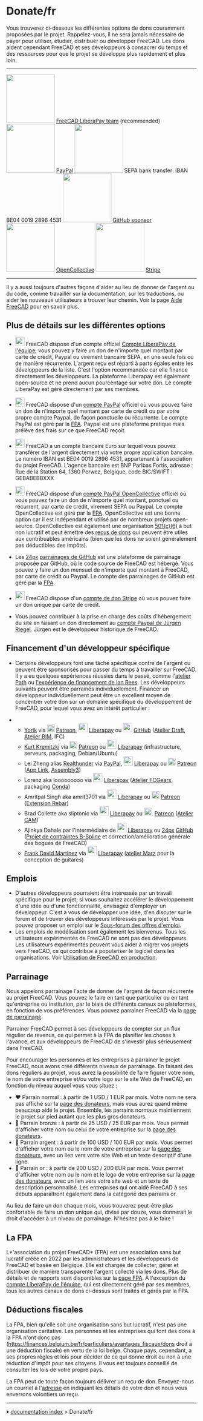 # Donate/fr
Vous trouverez ci-dessous les différentes options de dons couramment proposées par le projet. Rappelez-vous, il ne sera jamais nécessaire de payer pour utiliser, étudier, distribuer ou développer FreeCAD. Les dons aident cependant FreeCAD et ses développeurs à consacrer du temps et des ressources pour que le projet se développe plus rapidement et plus loin.

   --  -- 
   <img alt="" src=images/Liberapay_logo.svg  style="width:128px;"> [FreeCAD LiberaPay team](https://liberapay.com/FreeCAD) (recommended)      <img alt="" src=images/PayPal_Logo_Icon_2014.svg  style="width:128px;"> [PayPal](https://www.paypal.com/donate/?hosted_button_id=M3Z8BGW6DB69Q)            <img alt="" src=images/SepaLogoEN.jpg  style="width:128px;"> SEPA bank transfer: IBAN BE04 0019 2896 4531
                   <img alt="" src=images/GitHub.svg  style="width:128px;"> [GitHub sponsor](https://github.com/sponsors/FreeCAD)                                 <img alt="" src=images/Opencollective_logo.svg  style="width:128px;"> [OpenCollective](https://opencollective.com/freecad)                  <img alt="" src=images/Stripe-logo.png  style="width:128px;"> [Stripe](https://donate.stripe.com/14k3ei9TYgwFclq145)
   --  -- 

Il y a aussi toujours d\'autres façons d\'aider au lieu de donner de l\'argent ou du code, comme travailler sur la documentation, sur les traductions, ou aider les nouveaux utilisateurs à trouver leur chemin. Voir la page [Aide FreeCAD](Help_FreeCAD/fr.md) pour en savoir plus.



## Plus de détails sur les différentes options 

-   <img alt="" src=images/Liberapay_logo.svg  style="width:24px;"> FreeCAD dispose d\'un compte officiel [Compte LiberaPay de l\'équipe](https://liberapay.com/FreeCAD); vous pouvez y faire un don de n\'importe quel montant par carte de crédit, Paypal ou virement bancaire SEPA, en une seule fois ou de manière récurrente. L\'argent reçu est réparti à parts égales entre les développeurs de la liste. C\'est l\'option recommandée car elle finance directement les développeurs. La plateforme Liberapay est également open-source et ne prend aucun pourcentage sur votre don. Le compte LiberaPay est géré directement par ses membres.

-   <img alt="" src=images/PayPal_Logo_Icon_2014.svg  style="width:24px;"> FreeCAD dispose d\'un [compte PayPal](https://www.paypal.com/donate/?hosted_button_id=M3Z8BGW6DB69Q) officiel où vous pouvez faire un don de n\'importe quel montant par carte de crédit ou par votre propre compte Paypal, de façon ponctuelle ou récurrente. Le compte PayPal est géré par la [FPA](https://github.com/FreeCAD/FPA). Paypal est une plateforme pratique mais prélève des frais sur ce que FreeCAD reçoit.

-   <img alt="" src=images/SepaLogoEN.jpg  style="width:24px;"> FreeCAD a un compte bancaire Euro sur lequel vous pouvez transférer de l\'argent directement via votre propre application bancaire. Le numéro IBAN est BE04 0019 2896 4531, appartenant à l\'association du projet FreeCAD. L\'agence bancaire est BNP Paribas Fortis, adresse : Rue de la Station 64, 1360 Perwez, Belgique, code BIC/SWIFT : GEBABEBBXXX

-   <img alt="" src=images/Opencollective_logo.svg  style="width:24px;"> FreeCAD dispose d\'un [compte PayPal OpenCollective](https://opencollective.com/freecad) officiel où vous pouvez faire un don de n\'importe quel montant, ponctuel ou récurrent, par carte de crédit, virement SEPA ou Paypal. Le compte OpenCollective est géré par la [FPA](https://github.com/FreeCAD/FPA). OpenCollective est une bonne option car il est indépendant et utilisé par de nombreux projets open-source. OpenCollective est également une organisation [501(c)(6)](https://fr.wikipedia.org/wiki/501c) à but non lucratif et peut émettre des [reçus de dons](https://docs.opencollective.com/help/financial-contributors/receipts) qui peuvent être utiles aux contribuables américains (bien que les dons ne soient généralement pas déductibles des impôts).

-   Les [24px](File_:_GitHub.svg.md) [parrainages de GitHub](https://github.com/sponsors/FreeCAD) est une plateforme de parrainage proposée par GitHub, où le code source de FreeCAD est hébergé. Vous pouvez y faire un don mensuel de n\'importe quel montant à FreeCAD, par carte de crédit ou Paypal. Le compte des parrainages de GitHub est géré par la [FPA](https://github.com/FreeCAD/FPA).

-   <img alt="" src=images/Stripe-logo.png  style="width:24px;"> FreeCAD dispose d\'un [compte de don Stripe](https://donate.stripe.com/14k3ei9TYgwFclq145) où vous pouvez faire un don unique par carte de crédit.

-   Vous pouvez contribuer à la prise en charge des coûts d\'hébergement du site en faisant un don directement au [compte Paypal de Jürgen Riegel](https://www.paypal.com/cgi-bin/webscr?item_name=Donation+to+FreeCAD&cmd=_donations&business=Mail%40juergen-riegel.net). Jürgen est le développeur historique de FreeCAD.



## Financement d\'un développeur spécifique 

-   Certains développeurs font une tâche spécifique contre de l\'argent ou peuvent être sponsorisés pour passer du temps à travailler sur FreeCAD. Il y a eu quelques expériences réussies dans le passé, comme l\'[atelier Path](Path_Workbench/fr.md) ou [l\'expérience de financement de Ian Rees](https://opendeveloperfunding.wordpress.com/). Les développeurs suivants peuvent être parrainés individuellement. Financer un développeur individuellement peut être un excellent moyen de concentrer votre don sur un domaine spécifique du développement de FreeCAD, pour lequel vous avez un intérêt particulier :

-   -   [Yorik](User_Yorik.md) via <img alt="yorikvanhavre\|link=<https://www.patreon.com/yorikvanhavre>" src=images/patreonporange.png  style="width:20px;"> [Patreon](https://www.patreon.com/yorikvanhavre), <img alt="" src=images/Liberapay_logo.svg  style="width:24px;"> [Liberapay](https://liberapay.com/yorik) ou <img alt="" src=images/GitHub.svg  style="width:24px;"> [GitHub](https://github.com/sponsors/yorikvanhavre) ([Atelier Draft](Draft_Workbench/fr.md), [Atelier BIM](BIM_Workbench/fr.md), IFC)
    -   [Kurt Kremitzki](User_Kkremitzki.md) via <img alt="kkremitzki\|link=<https://www.patreon.com/kkremitzki>" src=images/patreonporange.png  style="width:20px;"> [Patreon](https://www.patreon.com/kkremitzki) ou <img alt="" src=images/Liberapay_logo.svg  style="width:24px;"> [Liberapay](https://liberapay.com/kkremitzki) (infrastructure, serveurs, packaging, Debian/Ubuntu)
    -   Lei Zheng alias [Realthunder](https://github.com/realthunder) via [PayPal](https://www.paypal.com/cgi-bin/webscr?cmd=_s-xclick&hosted_button_id=2SM8GY3U2UUJN), <img alt="" src=images/Liberapay_logo.svg  style="width:24px;"> [Liberapay](https://liberapay.com/realthunder/) ou <img alt="Patreon" src=images/patreonporange.png  style="width:20px;"> [Patreon](https://www.patreon.com/thundereal) ([App Link](App_Link/fr.md), [Assembly3](Assembly3/fr.md))
    -   Lorenz aka looooooooo via <img alt="" src=images/Liberapay_logo.svg  style="width:24px;"> [Liberapay](https://liberapay.com/looooo/donate) ([Atelier FCGears](https://github.com/looooo/freecad.gears), packaging [Conda](Conda/fr.md))
    -   Amritpal Singh aka amrit3701 via <img alt="" src=images/Liberapay_logo.svg  style="width:24px;"> [Liberapay](https://liberapay.com/amrit3701) ou <img alt="Patreon" src=images/patreonporange.png  style="width:20px;"> [Patreon](https://www.patreon.com/amrit3701) ([Extension Rebar](https://github.com/amrit3701/FreeCAD-Reinforcement))
    -   Brad Collette aka sliptonic via <img alt="" src=images/Liberapay_logo.svg  style="width:24px;"> [Liberapay](https://liberapay.com/sliptonic/donate) ou <img alt="Patreon" src=images/patreonporange.png  style="width:20px;">. [Patreon](https://www.patreon.com/sliptonic) ([Atelier CAM](CAM_Workbench/fr.md))
    -   Ajinkya Dahale par l\'intermédiaire de <img alt="" src=images/Liberapay_logo.svg  style="width:24px;"> [Liberapay](https://liberapay.com/ajinkyadahale/) ou [24px](File_:_GitHub.svg.md) [GitHub](https://github.com/sponsors/AjinkyaDahale/) ([Projet de contraintes B-Spline](https://forum.freecadweb.org/viewtopic.php?f=9&t=71130) et correction/amélioration générale des bogues de FreeCAD)
    -   [Frank David Martínez](User_Mnesarco.md) via <img alt="" src=images/Liberapay_logo.svg  style="width:24px;"> [Liberapay](https://liberapay.com/mnesarco/) ([atelier Marz](https://github.com/mnesarco/MarzWorkbench) pour la conception de guitares)



## Emplois

-   D\'autres développeurs pourraient être intéressés par un travail spécifique pour le projet; si vous souhaitez accélérer le développement d\'une idée ou d\'une fonctionnalité, envisagez d\'employer un développeur. C\'est à vous de développer une idée, d\'en discuter sur le forum et de trouver des développeurs intéressés par le projet. Vous pouvez proposer un emploi sur le [Sous-forum des offres d\'emploi](https://forum.freecadweb.org/viewforum.php?f=31).
-   Les emplois de modélisation sont également les bienvenus. Tous les utilisateurs expérimentés de FreeCAD ne sont pas des développeurs. Les utilisateurs expérimentés peuvent vous aider à migrer vos projets vers FreeCAD, ce qui contribue à populariser le logiciel dans les organisations. Voir [Utilisation de FreeCAD en production](FreeCAD_used_in_production/fr.md).



## Parrainage

Nous appelons parrainage l\'acte de donner de l\'argent de façon récurrente au projet FreeCAD. Vous pouvez le faire en tant que particulier ou en tant qu\'entreprise ou institution, par le biais de différents canaux ou plateformes, en fonction de vos préférences. Vous pouvez parrainer FreeCAD via la [page de parrainage](https://www.freecad.org/sponsor.php?lang=fr).

Parrainer FreeCAD permet à ses développeurs de compter sur un flux régulier de revenus, ce qui permet à la FPA de planifier les choses à l\'avance, et aux développeurs de FreeCAD de s\'investir plus sérieusement dans FreeCAD.

Pour encourager les personnes et les entreprises à parrainer le projet FreeCAD, nous avons créé différents niveaux de parrainage. En faisant des dons réguliers au projet, vous aurez la possibilité de faire figurer votre nom, le nom de votre entreprise et/ou votre logo sur le site Web de FreeCAD, en fonction du niveau auquel vous vous situez :

-   ♥ Parrain normal : à partir de 1 USD / 1 EUR par mois. Votre nom ne sera pas affiché sur la [page des donateurs](https://www.freecad.org/sponsor.php), mais vous aurez quand même beaucoup aidé le projet. Ensemble, les parrains normaux maintiennent le projet sur pied autant que les plus gros donateurs.
-   🥉 Parrain bronze : à partir de 25 USD / 25 EUR par mois. Vous permet d\'afficher votre nom ou celui de votre entreprise sur la [page des donateurs](https://www.freecad.org/sponsor.php?lang=fr).
-   🥈 Parrain argent : à partir de 100 USD / 100 EUR par mois. Vous permet d\'afficher votre nom ou le nom de votre entreprise sur la [page des donateurs](https://www.freecad.org/sponsor.php?lang=fr), avec un lien vers votre site Web et un texte descriptif d\'une ligne.
-   🥇 Parrain or : à partir de 200 USD / 200 EUR par mois. Vous permet d\'afficher votre nom ou le nom et le logo de votre entreprise sur la [page des donateurs](https://www.freecad.org/sponsor.php?lang=fr), avec un lien vers votre site web et un texte de description personnalisé. Les entreprises qui ont aidé FreeCAD à ses débuts apparaîtront également dans la catégorie des parrains or.

Au lieu de faire un don chaque mois, vous trouverez peut-être plus confortable de faire un don unique qui, divisé par douze, vous donnerait le droit d\'accéder à un niveau de parrainage. N\'hésitez pas à le faire !



## La FPA 

L*\'association du projet FreeCAD* (FPA) est une association sans but lucratif créée en 2022 par les administrateurs et les développeurs de FreeCAD et basée en Belgique. Elle est chargée de collecter, gérer et distribuer de manière transparente l\'argent collecté via les dons. Plus de détails et de rapports sont disponibles sur la [page FPA](https://github.com/FreeCAD/FPA). À l\'exception du [compte LiberaPay de l\'équipe](https://liberapay.com/FreeCAD), qui est directement géré par ses membres, tous les autres canaux de dons ci-dessus sont traités et gérés par la FPA.



## Déductions fiscales 

La FPA, bien qu\'elle soit une organisation sans but lucratif, n\'est pas une organisation caritative. Les personnes et les entreprises qui font des dons à la FPA n\'ont donc pas (https://finances.belgium.be/fr/particuliers/avantages_fiscaux/dons droit à une déduction fiscale) en vertu de la loi belge. Chaque pays, cependant, a ses propres règles et lois pour décider de ce qui donne droit ou non à une réduction d\'impôt pour ses citoyens. Il vous est toujours conseillé de consulter les lois de votre propre pays.

La FPA peut de toute façon toujours délivrer un reçu de don. Envoyez-nous un courriel à l\'[adresse](mailto:fpa@freecad.org) en indiquant les détails de votre don et nous vous enverrons volontiers un reçu.



---
⏵ [documentation index](../README.md) > Donate/fr
